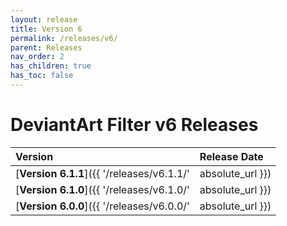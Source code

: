 ```yaml
---
layout: release
title: Version 6
permalink: /releases/v6/
parent: Releases
nav_order: 2
has_children: true
has_toc: false
---
```


# DeviantArt Filter v6 Releases

| Version                                                       | Release Date     |
| :------------------------------------------------------------ | :--------------- |
| [**Version 6.1.1**]({{ '/releases/v6.1.1/' | absolute_url }}) | RELEASE DATE TBD |
| [**Version 6.1.0**]({{ '/releases/v6.1.0/' | absolute_url }}) | May 18, 2020     |
| [**Version 6.0.0**]({{ '/releases/v6.0.0/' | absolute_url }}) | May 7, 2020      |
